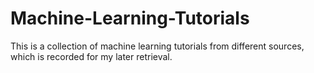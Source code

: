# Machine-Learning-Tutorials
This is a collection of machine learning tutorials from different sources, which is recorded for my later retrieval.
